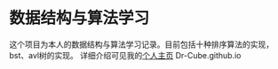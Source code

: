 # 数据结构与算法学习
这个项目为本人的数据结构与算法学习记录。目前包括十种排序算法的实现，bst、avl树的实现。
详细介绍可见我的[个人主页](Dr-Cube.github.io) Dr-Cube.github.io